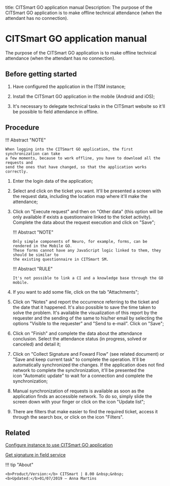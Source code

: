 title: CITSmart GO application manual
Description: The purpose of the CITSmart GO application is to make offline technical attendance (when the attendant has no connection).
# CITSmart GO application manual

The purpose of the CITSmart GO application is to make offline technical attendance (when the attendant has no connection).

Before getting started
--------------------------

1.  Have configured the application in the ITSM instance;

2.  Install the CITSmart GO application in the mobile (Android and iOS);

3.  It's necessary to delegate technical tasks in the CITSmart website so it'll
    be possible to field attendance in offline.

Procedure
-------------

!!! Abstract "NOTE"

    When logging into the CITSmart GO application, the first synchronization can take 
    a few moments, because to work offline, you have to download all the requests and 
    send the ones that have changed, so that the application works correctly.

1.  Enter the login data of the application;

2.  Select and click on the ticket you want. It'll be presented a screen with
    the request data, including the location map where it'll make the
    attendance;

3.  Click on "Execute request" and then on "Other data" (this option will
    be only available if exists a questionnaire linked to the ticket activity).
    Complete the data about the request execution and  click on "Save";
    
    !!! Abstract "NOTE"
    
        Only simple components of Neuro, for example, forms, can be rendered in the Mobile GO.
        These forms cannot have any JavaScript logic linked to them, they should be similar to 
        the existing questionnaire in CITSmart SM.
        
    !!! Abstract "RULE"
    
        It's not possible to link a CI and a knowledge base through the GO mobile.
    
4.  If you want to add some file, click on the tab "Attachments";

5.  Click on "Notes" and report the occurrence referring to the ticket and the date that it happened. It's also possible to save the         time taken to solve the problem. It's available the visualization of this report by the requester and the sending of the same to         his/her email by selecting the options "Visible to the requester" and "Send to e-mail". Click on "Save";

6.  Click on "Finish" and complete the data about the attendance conclusion.
    Select the attendance status (in progress, solved or canceled) and detail
    it;

7.  Click on "Collect Signature and Foward Flow" (see related document) or "Save and keep current task" to complete
    the operation. It'll be automatically synchronized the changes. If the
    application does not find network to complete the synchronization, it'll be
    presented the icon "Automatic update" to wait for a connection and complete the
    synchronization;

8.  Manual synchronization of requests is available as soon as the application
    finds an accessible network. To do so, simply slide the screen down with
    your finger or click on the icon "Update list";

9.  There are filters that make easier to find the required ticket, access it
    through the search box, or click on the icon "Filters".

Related
-------------  

[Configure instance to use CITSmart GO application](/en-us/citsmart-platform-8/additional-features/mobile-and-field-service/configuration/configure-field-service-application.html)

[Get signature in field service](/en-us/citsmart-platform-8/additional-features/mobile-and-field-service/use/get-signature-in-attendance.html)

!!! tip "About"

    <b>Product/Version:</b> CITSmart | 8.00 &nbsp;&nbsp;
    <b>Updated:</b>01/07/2019 – Anna Martins
    

